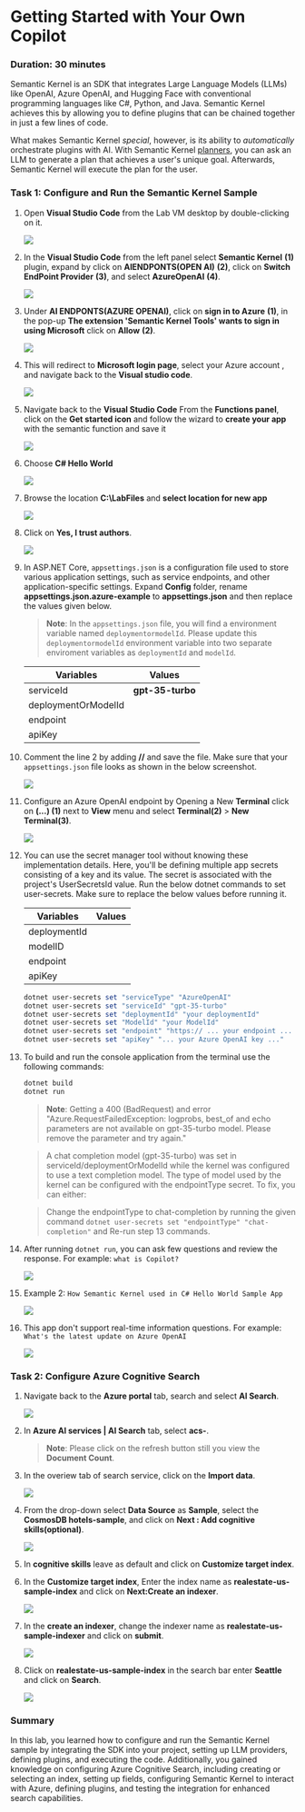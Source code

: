 # Getting Started with Your Own Copilot

### Duration: 30 minutes

Semantic Kernel is an SDK that integrates Large Language Models (LLMs) like OpenAI, Azure OpenAI, and Hugging Face with conventional programming languages like C#, Python, and Java. Semantic Kernel achieves this by allowing you to define plugins that can be chained together in just a few lines of code.

What makes Semantic Kernel _special_, however, is its ability to _automatically_ orchestrate plugins with AI. With Semantic Kernel
[planners](https://learn.microsoft.com/en-us/semantic-kernel/ai-orchestration/planner), you can ask an LLM to generate a plan that achieves a user's unique goal. Afterwards, Semantic Kernel will execute the plan for the user.

### Task 1: Configure and Run the Semantic Kernel Sample

1. Open **Visual Studio Code** from the Lab VM desktop by double-clicking on it.

   ![](./Media/vs.png)

1. In the **Visual Studio Code** from the left panel select **Semantic Kernel** **(1)** plugin, expand  by click on **AIENDPONTS(OPEN AI)** **(2)**, click on **Switch EndPoint Provider** **(3)**, and select **AzureOpenAI** **(4)**.

   ![](./Media/Semantic-select.png)

1. Under **AI ENDPONTS(AZURE OPENAI)**, click on **sign in to Azure** **(1)**, in the pop-up  **The extension 'Semantic Kernel Tools' wants to sign in using Microsoft** click on **Allow** **(2)**.

   ![](./Media/Semantic-sign-in.png)

1. This will redirect to **Microsoft login page**, select your Azure account **<inject key="AzureAdUserEmail"></inject>**, and navigate back to the **Visual studio code**.

   ![](./Media/azure-account-select.png)

1. Navigate back to the **Visual Studio Code** From the **Functions panel**, click on the **Get started icon** and follow the wizard to **create your app** with the semantic function and save it

    ![](./Media/sskernal.png)

1. Choose **C# Hello World**

    ![](./Media/kkernal.png)

1. Browse the location **C:\LabFiles** and **select location for new app**

    ![](./Media/image1-lab(4).png)

1. Click on **Yes, I trust authors**.

    ![](./Media/trustauthor.png)

1. In ASP.NET Core, `appsettings.json` is a configuration file used to store various application settings, such as service endpoints, and other application-specific settings. Expand **Config** folder, rename **appsettings.json.azure-example** to **appsettings.json** and then replace the values given below.

   >**Note**: In the `appsettings.json` file, you will find a environment variable named `deploymentormodelId`. Please update this `deploymentormodelId` environment variable into two separate enviroment variables as `deploymentId` and `modelId`.

   | **Variables**                | **Values**                                                    |
   | ---------------------------- |---------------------------------------------------------------|
   | serviceId                    |  **gpt-35-turbo**                                             |
   | deploymentOrModelId          | **<inject key="CompletionModel" enableCopy="true"/>**         |
   | endpoint                     | **<inject key="OpenAIEndpoint" enableCopy="true"/>**          |
   | apiKey                       | **<inject key="OpenAIKey" enableCopy="true"/>**               |

1. Comment the line 2 by adding **//** and save the file. Make sure that your `appsettings.json` file looks as shown in the below screenshot.

    ![](./Media/app.png)

1. Configure an Azure OpenAI endpoint by Opening a New **Terminal** click on **(...) (1)** next to **View** menu and select **Terminal(2)** > **New Terminal(3)**.

    ![](./Media/image2-lab4.png)

1. You can use the secret manager tool without knowing these implementation details. Here, you'll be defining multiple app secrets consisting of a key and its value. The secret is associated with the project's UserSecretsId value. Run the below dotnet commands to set user-secrets. Make sure to replace the below values before running it.
  
   | **Variables**                | **Values**                                                    |
   | ---------------------------- |---------------------------------------------------------------|
   | deploymentId                 | **<inject key="CompletionModel" enableCopy="true"/>**         |
   | modelID                      | **<inject key="CompletionModel" enableCopy="true"/>**
   | endpoint                     | **<inject key="OpenAIEndpoint" enableCopy="true"/>**          |
   | apiKey                       | **<inject key="OpenAIKey" enableCopy="true"/>**               |
    

   ```powershell
   dotnet user-secrets set "serviceType" "AzureOpenAI"
   dotnet user-secrets set "serviceId" "gpt-35-turbo"
   dotnet user-secrets set "deploymentId" "your deploymentId"
   dotnet user-secrets set "ModelId" "your ModelId"
   dotnet user-secrets set "endpoint" "https:// ... your endpoint ... .openai.azure.com/"
   dotnet user-secrets set "apiKey" "... your Azure OpenAI key ..."
   ```
     
1. To build and run the console application from the terminal use the following commands:

   ```powershell
   dotnet build
   dotnet run
   ```

   >**Note**: Getting a 400 (BadRequest) and error "Azure.RequestFailedException: logprobs, best_of and echo parameters are not available on gpt-35-turbo model. Please remove the parameter and try again."
   
   > A chat completion model (gpt-35-turbo) was set in serviceId/deploymentOrModelId while the kernel was configured to use a text completion model. The type of model used by the kernel can be configured with the endpointType secret. To fix, you can either:
   
   > Change the endpointType to chat-completion by running the given command `dotnet user-secrets set "endpointType" "chat-completion"` and Re-run step 13 commands.

1. After running `dotnet run`, you can ask few questions and review the response. For example: `what is Copilot?`

   ![](./Media/question1.png)

1. Example 2: `How Semantic Kernel used in C# Hello World Sample App`

   ![](./Media/question2.1.png)

1. This app don't support real-time information questions. For example: `What's the latest update on Azure OpenAI`

   ![](./Media/question3.png)

### Task 2: Configure Azure Cognitive Search

1. Navigate back to the **Azure portal** tab, search and select **AI Search**.

    ![](./Media/ai-search1.png)    

1. In **Azure AI services | AI Search** tab, select **acs-<inject key="DeploymentID" enableCopy="false"/>**.

   > **Note**: Please click on the refresh button still you view the **Document Count**.

1. In the overiew tab of search service, click on the **Import data**.

    ![](./Media/import-data1.png)    
   
1. From the drop-down select **Data Source** as **Sample**, select the **CosmosDB hotels-sample**, and click on **Next : Add cognitive skills(optional)**.

   ![](./Media/import-data2.png)
   
1. In **cognitive skills** leave as default and click on **Customize target index**.

1. In the **Customize target index**, Enter the index name as **realestate-us-sample-index** and click on **Next:Create an indexer**.

   ![](./Media/import-data3.png)

1. In the **create an indexer**, change the indexer name as **realestate-us-sample-indexer** and click on **submit**.

   ![](./Media/import-data4.png)
    
1. Click on **realestate-us-sample-index** in the search bar enter **Seattle** and click on **Search**.

   ![](./Media/final-indexer.png)

### Summary

In this lab, you learned how to configure and run the Semantic Kernel sample by integrating the SDK into your project, setting up LLM providers, defining plugins, and executing the code. Additionally, you gained knowledge on configuring Azure Cognitive Search, including creating or selecting an index, setting up fields, configuring Semantic Kernel to interact with Azure, defining plugins, and testing the integration for enhanced search capabilities.
